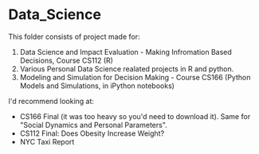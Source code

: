# Data_Science
This folder consists of project made for:
1. Data Science and Impact Evaluation - Making Infromation Based Decisions, Course CS112 (R)
2. Various Personal Data Science realated projects in R and python. 
3. Modeling and Simulation for Decision Making - Course CS166 (Python Models and Simulations, in iPython notebooks)

I'd recommend looking at:
- CS166 Final (it was too heavy so you'd need to download it). Same for "Social Dynamics and Personal Parameters".
- CS112 Final: Does Obesity Increase Weight?
- NYC Taxi Report

